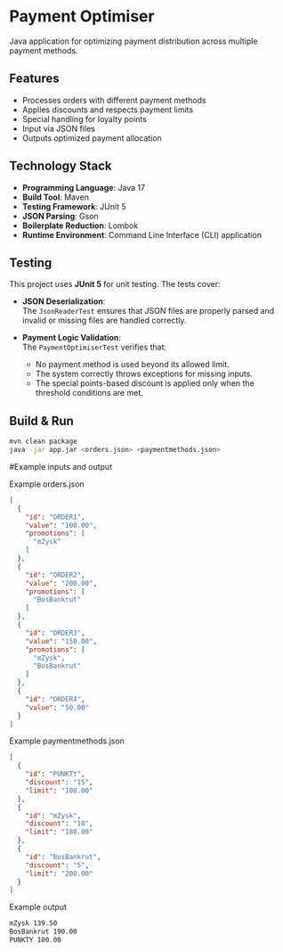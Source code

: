 # Payment Optimiser

Java application for optimizing payment distribution across multiple payment methods.

## Features
- Processes orders with different payment methods
- Applies discounts and respects payment limits
- Special handling for loyalty points
- Input via JSON files
- Outputs optimized payment allocation

## Technology Stack
- **Programming Language**: Java 17  
- **Build Tool**: Maven  
- **Testing Framework**: JUnit 5  
- **JSON Parsing**: Gson  
- **Boilerplate Reduction**: Lombok
- **Runtime Environment**: Command Line Interface (CLI) application

## Testing
This project uses **JUnit 5** for unit testing. The tests cover:
- **JSON Deserialization**:  
  The `JsonReaderTest` ensures that JSON files are properly parsed and invalid or missing files are handled correctly.

- **Payment Logic Validation**:  
  The `PaymentOptimiserTest` verifies that:
    - No payment method is used beyond its allowed limit.
    - The system correctly throws exceptions for missing inputs.
    - The special points-based discount is applied only when the threshold conditions are met.

## Build & Run
```bash
mvn clean package
java -jar app.jar <orders.json> <paymentmethods.json>
```

#Example inputs and output

Example orders.json

```json
[
  {
    "id": "ORDER1",
    "value": "100.00",
    "promotions": [
      "mZysk"
    ]
  },
  {
    "id": "ORDER2",
    "value": "200.00",
    "promotions": [
      "BosBankrut"
    ]
  },
  {
    "id": "ORDER3",
    "value": "150.00",
    "promotions": [
      "mZysk",
      "BosBankrut"
    ]
  },
  {
    "id": "ORDER4",
    "value": "50.00"
  }
]
```

Example paymentmethods.json

```json
[
  {
    "id": "PUNKTY",
    "discount": "15",
    "limit": "100.00"
  },
  {
    "id": "mZysk",
    "discount": "10",
    "limit": "180.00"
  },
  {
    "id": "BosBankrut",
    "discount": "5",
    "limit": "200.00"
  }
]
```

Example output

```bash
mZysk 139.50
BosBankrut 190.00
PUNKTY 100.00
```